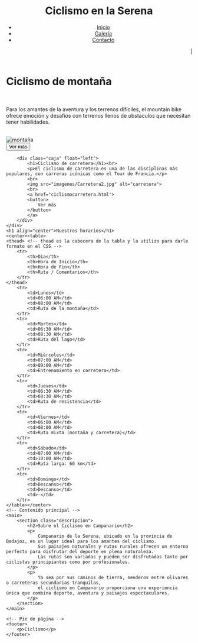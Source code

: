 <html>
<head>
    <meta charset="UTF-8">
    <title>Inicio</title>
    <link rel="stylesheet" href="style.css">
</head>
<body>
    <!-- Encabezado -->
    <header>
        <h1>Ciclismo en la Serena</h1>
        <nav>
            <ul>
                <li><a href="index.html">Inicio</a></li>
                <li><a href="galeria.html">Galería</a></li>
                <li><a href="contacto.html">Contacto</a></li>
            </ul>
            <marquee>🚴‍♀️🚴‍♂️🚴‍♀️</marquee>
        </nav>
    </header>
    <div class="contenedor">
        <div class="caja" float="right">
            <h1>Ciclismo de montaña</h1><br>
            <p>Para los amantes de la aventura y los terrenos difíciles, el mountain bike ofrece emoción y desafíos con terrenos llenos de obstaculos que necesitan tener habilidades.</p><br>
            <img src="imagenes/MTB.jpg" alt="montaña">
                <br>
                <a href="CiclismoMontaña.html">
                <button>
                    Ver más
                </button>
                </a>
        </div>


        <div class="caja" float="left">
            <h1>Ciclismo de carretera</h1><br>
            <p>El ciclismo de carretera es una de las disciplinas más populares, con carreras icónicas como el Tour de Francia.</p>
            <br>
            <img src="imagenes/Carretera2.jpg" alt="carretera">
            <br>
            <a href="ciclismocarretera.html">
            <button>
                Ver más
            </button>
            </a>
        </div>
    </div>
    <h1 align="center">Nuestros horarios</h1>
    <center><table>
    <thead> <!-- thead es la cabecera de la tabla y la utilizo para darle formato en el CSS -->
        <tr>
            <th>Día</th>
            <th>Hora de Inicio</th>
            <th>Hora de Fin</th>
            <th>Ruta / Comentarios</th>
        </tr>
    </thead>
        <tr>
            <td>Lunes</td>
            <td>06:00 AM</td>
            <td>08:00 AM</td>
            <td>Ruta de la montaña</td>
        </tr>
        <tr>
            <td>Martes</td>
            <td>06:30 AM</td>
            <td>08:30 AM</td>
            <td>Ruta del lago</td>
        </tr>
        <tr>
            <td>Miércoles</td>
            <td>07:00 AM</td>
            <td>09:00 AM</td>
            <td>Entrenamiento en carretera</td>
        </tr>
        <tr>
            <td>Jueves</td>
            <td>06:30 AM</td>
            <td>08:30 AM</td>
            <td>Ruta de resistencia</td>
        </tr>
        <tr>
            <td>Viernes</td>
            <td>06:00 AM</td>
            <td>08:00 AM</td>
            <td>Ruta mixta (montaña y carretera)</td>
        </tr>
        <tr>
            <td>Sábado</td>
            <td>07:00 AM</td>
            <td>10:00 AM</td>
            <td>Ruta larga: 60 km</td>
        </tr>
        <tr>
            <td>Domingo</td>
            <td>Descanso</td>
            <td>Descanso</td>
            <td>-</td>
        </tr>
    </table></center>
    <!-- Contenido principal -->
    <main>
        <section class="descripcion">
            <h2>Sobre el Ciclismo en Campanario</h2>
            <p>
                Campanario de la Serena, ubicado en la provincia de Badajoz, es un lugar ideal para los amantes del ciclismo. 
                Sus paisajes naturales y rutas rurales ofrecen un entorno perfecto para disfrutar del deporte en plena naturaleza. 
                Las rutas son variadas y pueden ser disfrutadas tanto por ciclistas principiantes como por profesionales.
            </p>
            <p>
                Ya sea por sus caminos de tierra, senderos entre olivares o carreteras secundarias tranquilas, 
                el ciclismo en Campanario proporciona una experiencia única que combina deporte, aventura y paisajes espectaculares.
            </p>
        </section>
    </main>

    <!-- Pie de página -->
    <footer>
        <p>Ciclismo</p>
    </footer>
</body>
</html>
